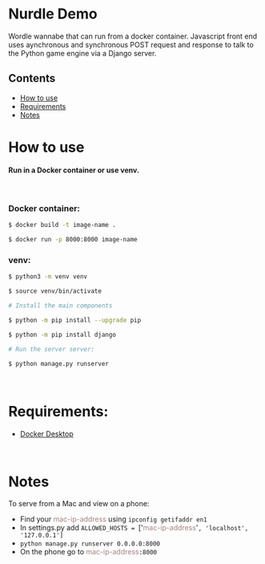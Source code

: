 # Nurdle Demo

Wordle wannabe that can run from a docker container. Javascript front end uses aynchronous and synchronous POST request and response to talk to the Python game engine via a Django server.

## Contents
* [How to use](#how-to-use)
* [Requirements](#requirements)
* [Notes](#notes)

# How to use
#### Run in a Docker container or use venv.
<br>

### Docker container:
```bash
$ docker build -t image-name .

$ docker run -p 8000:8000 image-name
```
### venv:
```bash
$ python3 -m venv venv

$ source venv/bin/activate

# Install the main components

$ python -m pip install --upgrade pip

$ python -m pip install django

# Run the server server: 

$ python manage.py runserver
```
<br>

# Requirements:
- [Docker Desktop](https://www.docker.com/products/docker-desktop/)

<br>

# Notes
To serve from a Mac and view on a phone:

- Find your <span style="color:rgb(167, 130, 130)">mac-ip-address</span> using `ipconfig getifaddr en1`
- In settings.py add `ALLOWED_HOSTS = `['<span style="color:rgb(167, 130, 130)">mac-ip-address</span>'`, 'localhost', '127.0.0.1']`
- `python manage.py runserver 0.0.0.0:8000`
- On the phone go to <span style="color:rgb(167, 130, 130)">mac-ip-address</span>`:8000`
